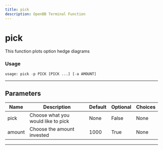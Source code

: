 ```yaml
---
title: pick
description: OpenBB Terminal Function
---
```


# pick

This function plots option hedge diagrams

### Usage

```python
usage: pick -p PICK [PICK ...] [-a AMOUNT]
```

---

## Parameters

| Name | Description | Default | Optional | Choices |
| ---- | ----------- | ------- | -------- | ------- |
| pick | Choose what you would like to pick | None | False | None |
| amount | Choose the amount invested | 1000 | True | None |
---

